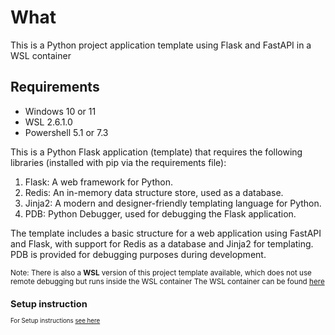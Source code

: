 # What

This is a Python project application template using Flask and FastAPI in a WSL container


## Requirements
- Windows 10 or 11
- WSL 2.6.1.0
- Powershell 5.1 or 7.3

This is a Python Flask application (template) that requires the following libraries (installed with pip via the requirements file):
1. Flask: A web framework for Python.
2. Redis: An in-memory data structure store, used as a database.
3. Jinja2: A modern and designer-friendly templating language for Python.
4. PDB: Python Debugger, used for debugging the Flask application.

The template includes a basic structure for a web application using FastAPI and Flask, with support for Redis as a database and Jinja2 for templating. PDB is provided for debugging purposes during development.

<small> Note: There is also a **WSL** version of this project template available, which does not use remote debugging but runs inside the WSL container The WSL container can be found [here](https://github.com/NicoJanE/PY-Flask-FastApi-Template-WSL-Stack) <small>


## Setup instruction

For Setup instructions [see here](https://nicojane.github.io/PY-Flask-FastApi-Template-Stack/Howtos/Setup)